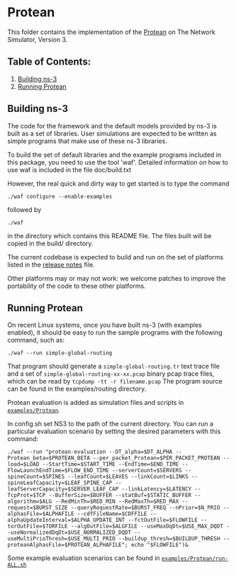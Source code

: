 
Protean
================================
This folder contains the implementation of the [Protean]([https://arxiv.org/abs/2302.05865](https://ieeexplore.ieee.org/document/10229046)) on The Network Simulator, Version 3.

## Table of Contents:


1) [Building ns-3](#building-ns-3)
2) [Running Protean](#running-protean)



## Building ns-3

The code for the framework and the default models provided
by ns-3 is built as a set of libraries. User simulations
are expected to be written as simple programs that make
use of these ns-3 libraries.

To build the set of default libraries and the example
programs included in this package, you need to use the
tool 'waf'. Detailed information on how to use waf is
included in the file doc/build.txt

However, the real quick and dirty way to get started is to
type the command
```shell
./waf configure --enable-examples
```

followed by

```shell
./waf
```

in the directory which contains this README file. The files
built will be copied in the build/ directory.

The current codebase is expected to build and run on the
set of platforms listed in the [release notes](RELEASE_NOTES)
file.

Other platforms may or may not work: we welcome patches to
improve the portability of the code to these other platforms.

## Running Protean

On recent Linux systems, once you have built ns-3 (with examples
enabled), it should be easy to run the sample programs with the
following command, such as:

```shell
./waf --run simple-global-routing
```

That program should generate a `simple-global-routing.tr` text
trace file and a set of `simple-global-routing-xx-xx.pcap` binary
pcap trace files, which can be read by `tcpdump -tt -r filename.pcap`
The program source can be found in the examples/routing directory.

Protean evaluation is added as simulation files and scripts in [`examples/Protean`](https://github.com/hamidralmasi/Protean/tree/master/examples/Protean).

In config.sh set NS3 to the path of the current directory. You can run a particular evaluation scenario by setting the desired parameters with this command:

```shell
./waf --run "protean-evaluation --DT_alpha=$DT_ALPHA --Protean_beta=$PROTEAN_BETA --per_packet_Protean=$PER_PACKET_PROTEAN --load=$LOAD --StartTime=$START_TIME --EndTime=$END_TIME --FlowLaunchEndTime=$FLOW_END_TIME --serverCount=$SERVERS --spineCount=$SPINES --leafCount=$LEAVES --linkCount=$LINKS --spineLeafCapacity=$LEAF_SPINE_CAP --leafServerCapacity=$SERVER_LEAF_CAP --linkLatency=$LATENCY --TcpProt=$TCP --BufferSize=$BUFFER --statBuf=$STATIC_BUFFER --algorithm=$ALG --RedMinTh=$RED_MIN --RedMaxTh=$RED_MAX --request=$BURST_SIZE --queryRequestRate=$BURST_FREQ --nPrior=$N_PRIO --alphasFile=$ALPHAFILE --cdfFileName=$CDFFILE --alphaUpdateInterval=$ALPHA_UPDATE_INT --fctOutFile=$FLOWFILE --torOutFile=$TORFILE --algOutFile=$ALGFILE --useMaxDqDt=$USE_MAX_DQDT --useNormalizedDqDt=$USE_NORMALIZED_DQDT --useMultiPrioThresh=$USE_MULTI_PRIO --buildup_thresh=$BUILDUP_THRESH --proteanAlphasFile=$PROTEAN_ALPHAFILE"; echo "$FLOWFILE")&
```

Some example evaluation scenarios can be found in [`examples/Protean/run-ALL.sh`](https://github.com/hamidralmasi/Protean/tree/master/examples/Protean/run-All.sh)

